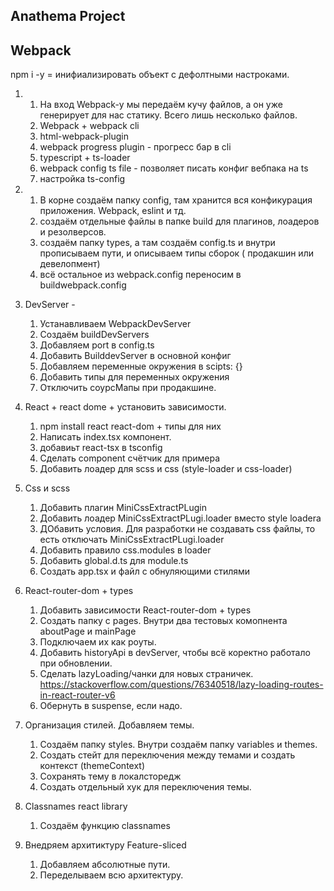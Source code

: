 ## Anathema Project

## Webpack

npm i -y = инифиализировать объект с дефолтными настроками.

1.  1. На вход Webpack-у мы передаём кучу файлов, а он уже генерирует для нас статику. Всего лишь несколько файлов.
    2. Webpack + webpack cli
    3. html-webpack-plugin
    4. webpack progress plugin - прогресс бар в cli
    5. typescript + ts-loader
    6. webpack config ts file - позволяет писать конфиг вебпака на ts
    7. настройка ts-config

2.  1. В корне создаём папку config, там хранится вся конфикурация приложения. Webpack, eslint и тд.
    2. создаём отдельные файлы в папке build для плагинов, лоадеров и резолверсов.
    3. создаём папку types, а там создаём config.ts и внутри прописываем пути, и описываем типы сборок ( продакшин или девелопмент)
    4. всё остальное из webpack.config переносим в buildwebpack.config

3.  DevServer -

    1. Устанавливаем WebpackDevServer
    2. Создаём buildDevServers
    3. Добавляем port в config.ts
    4. Добавить BuilddevServer в основной конфиг
    5. Добавляем переменные окружения в scipts: {}
    6. Добавить типы для переменных окружения
    7. Отключить соурсМапы при продакшине.

4.  React + react dome + установить зависимости.

    1. npm install react react-dom + типы для них
    2. Написать index.tsx компонент.
    3. добавиьт react-tsx в tsconfig
    4. Сделать component счётчик для примера
    5. Добавить лоадер для scss и css (style-loader и css-loader)

5.  Css и scss

    1. Добавить плагин MiniCssExtractPLugin
    2. Добавить лоадер MiniCssExtractPLugi.loader вместо style loadera
    3. ДОбавить условия. Для разработки не создавать css файлы, то есть отключать MiniCssExtractPLugi.loader
    4. Добавить правило css.modules в loader
    5. Добавить global.d.ts для module.ts
    6. Создать app.tsx и файл с обнуляющими стилями

6.  React-router-dom + types

    1. Добавить зависимости React-router-dom + types
    2. Создать папку с pages. Внутри два тестовых комопнента aboutPage и mainPage
    3. Подключаем их как роуты.
    4. Добавить historyApi в devServer, чтобы всё коректно работало при обновлении.
    5. Сделать lazyLoading/чанки для новых страничек. https://stackoverflow.com/questions/76340518/lazy-loading-routes-in-react-router-v6
    6. Обернуть в suspense, если надо.

7.  Организация стилей. Добавляем темы.

    1. Создаём папку styles. Внутри создаём папку variables и themes.
    2. Создать стейт для переключения между темами и создать контекст (themeContext)
    3. Сохранять тему в локалсторедж
    4. Создать отдельный хук для переключения темы.



8.  Classnames react library
    
    1. Создаём функцию classnames

9. Внедряем архитиктуру Feature-sliced
    
    1. Добавляем абсолютные пути.
    2. Переделываем всю архитектуру.